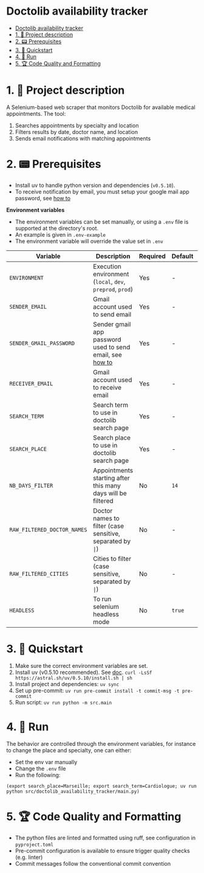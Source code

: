 # Doctolib availability tracker

- [Doctolib availability tracker](#doctolib-availability-tracker)
- [1. 💬 Project description](#1--project-description)
- [2. 📟 Prerequisites](#2--prerequisites)
- [3. 🔌 Quickstart](#3--quickstart)
- [4. 🚀 Run](#4--run)
- [5. 🏆 Code Quality and Formatting](#5--code-quality-and-formatting)


# 1. 💬 Project description

A Selenium-based web scraper that monitors Doctolib for available medical appointments. The tool:

1. Searches appointments by specialty and location
2. Filters results by date, doctor name, and location
3. Sends email notifications with matching appointments

# 2. 📟 Prerequisites

- Install uv to handle python version and dependencies (`v0.5.10`).
- To receive notification by email, you must setup your google mail app password, see [how to](https://stackoverflow.com/questions/72478573/how-to-send-an-email-using-python-after-googles-policy-update-on-not-allowing-j)

**Environment variables**

- The environment variables can be set manually, or using a `.env` file is supported at the directory's root.
- An example is given in `.env-example`
- The environment variable will override the value set in `.env`

| Variable | Description | Required | Default | Examples |
|----------|-------------|----------|---------|-----------|
| `ENVIRONMENT` | Execution environment (`local`, `dev`, `preprod`, `prod`) | Yes | - | - |
| `SENDER_EMAIL` | Gmail account used to send email | Yes | - | - |
| `SENDER_GMAIL_PASSWORD` | Sender gmail app password used to send email, see [how to](https://stackoverflow.com/questions/72478573/how-to-send-an-email-using-python-after-googles-policy-update-on-not-allowing-j) | Yes | - | - |
| `RECEIVER_EMAIL` | Gmail account used to receive email | Yes | - | - |
| `SEARCH_TERM` | Search term to use in doctolib search page | Yes | - | `ORL` |
| `SEARCH_PLACE` | Search place to use in doctolib search page | Yes | - | `Paris`, `Agen` |
| `NB_DAYS_FILTER` | Appointments starting after this many days will be filtered | No | `14` | `90` |
| `RAW_FILTERED_DOCTOR_NAMES` | Doctor names to filter (case sensitive, separated by `\|`) | No | - | `Dupont`, `Dupont\|DURAND` |
| `RAW_FILTERED_CITIES` | Cities to filter (case sensitive, separated by `\|`) | No | - | `Périgueux`, `Périgueux\|Agen` |
| `HEADLESS` | To run selenium headless mode | No | `true` | `true`, `false` |


# 3. 🔌 Quickstart

1. Make sure the correct environment variables are set.
2. Install uv (v0.5.10 recommended). See [doc](https://docs.astral.sh/uv/getting-started/installation/). `curl -LsSf https://astral.sh/uv/0.5.10/install.sh | sh`
3. Install project and dependencies: `uv sync`
4. Set up pre-commit: `uv run pre-commit install -t commit-msg -t pre-commit`
5. Run script: `uv run python -m src.main`


# 4. 🚀 Run

The behavior are controlled through the environment variables, for instance to change the place and specialty, one can either:
- Set the env var manually
- Change the `.env` file
- Run the following:
```shell
(export search_place=Marseille; export search_term=Cardiologue; uv run python src/doctolib_availability_tracker/main.py)
```

# 5. 🏆 Code Quality and Formatting

- The python files are linted and formatted using ruff, see configuration in `pyproject.toml`
- Pre-commit configuration is available to ensure trigger quality checks (e.g. linter)
- Commit messages follow the conventional commit convention

